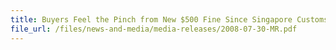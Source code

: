 ```yaml
---
title: Buyers Feel the Pinch from New $500 Fine Since Singapore Customs Standardises Penalty on Illegal Cigarettes
file_url: /files/news-and-media/media-releases/2008-07-30-MR.pdf
---
```

